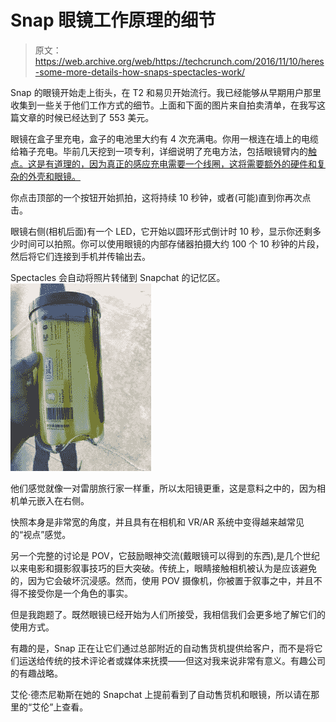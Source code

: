 # Snap 眼镜工作原理的细节

> 原文：<https://web.archive.org/web/https://techcrunch.com/2016/11/10/heres-some-more-details-how-snaps-spectacles-work/>

Snap 的眼镜开始走上街头，在 T2 和易贝开始流行。我已经能够从早期用户那里收集到一些关于他们工作方式的细节。上面和下面的图片来自拍卖清单，在我写这篇文章的时候已经达到了 553 美元。

眼镜在盒子里充电，盒子的电池里大约有 4 次充满电。你用一根连在墙上的电缆给箱子充电。毕前几天挖到一项专利，详细说明了充电方法，包括眼镜臂内的[触点。这是有道理的，因为真正的感应充电需要一个线圈，这将需要额外的硬件和复杂的外壳和眼镜。](https://web.archive.org/web/20221209140504/http://www.businessinsider.com/how-snapchat-snap-spectacles-charge-patents-2016-11)

你点击顶部的一个按钮开始抓拍，这将持续 10 秒钟，或者(可能)直到你再次点击。

眼镜右侧(相机后面)有一个 LED，它开始以圆环形式倒计时 10 秒，显示你还剩多少时间可以拍照。你可以使用眼镜的内部存储器拍摄大约 100 个 10 秒钟的片段，然后将它们连接到手机并传输出去。

Spectacles 会自动将照片转储到 Snapchat 的记忆区。![s-l1600](img/c340e1b7e8b21a4794cb46ff3d71b68f.png)

他们感觉就像一对雷朋旅行家一样重，所以太阳镜更重，这是意料之中的，因为相机单元嵌入在右侧。

快照本身是非常宽的角度，并且具有在相机和 VR/AR 系统中变得越来越常见的“视点”感觉。

另一个完整的讨论是 POV，它鼓励眼神交流(戴眼镜可以得到的东西),是几个世纪以来电影和摄影叙事技巧的巨大突破。传统上，眼睛接触相机被认为是应该避免的，因为它会破坏沉浸感。然而，使用 POV 摄像机，你被置于叙事之中，并且不得不接受你是一个角色的事实。

但是我跑题了。既然眼镜已经开始为人们所接受，我相信我们会更多地了解它们的使用方式。

有趣的是，Snap 正在让它们通过总部附近的自动售货机提供给客户，而不是将它们运送给传统的技术评论者或媒体来抚摸——但这对我来说非常有意义。有趣公司的有趣战略。

艾伦·德杰尼勒斯在她的 Snapchat 上提前看到了自动售货机和眼镜，所以请在那里的“艾伦”上查看。
